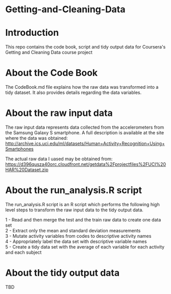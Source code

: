 # Getting-and-Cleaning-Data

# Introduction

This repo contains the code book, script and tidy output data for Coursera's Getting and Cleaning Data course project

# About the Code Book

The CodeBook.md file explains how the raw data was transformed into a tidy dataset. It also provides details regarding the data variables.

# About the raw input data

The raw input data represents data collected from the accelerometers from the Samsung Galaxy S smartphone. A full description is available at the site where the data was obtained: http://archive.ics.uci.edu/ml/datasets/Human+Activity+Recognition+Using+Smartphones 

The actual raw data I uased may be obtained from: https://d396qusza40orc.cloudfront.net/getdata%2Fprojectfiles%2FUCI%20HAR%20Dataset.zip 

# About the run_analysis.R script

The run_analysis.R script is an R script which performs the following high level steps to transform the raw input data to the tidy output data.

1 - Read and then merge the test and the train raw data to create one data set<br>
2 - Extract only the mean and standard deviation measurements<br>
3 - Mutate activity variables from codes to descriptive activity names<br>
4 - Appropriately label the data set with descriptive variable names<br>
5 - Create a tidy data set with the average of each variable for each activity and each subject

# About the tidy output data

TBD
